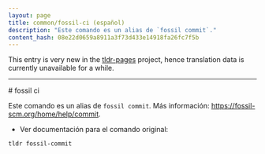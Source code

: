```yaml
---
layout: page
title: common/fossil-ci (español)
description: "Este comando es un alias de `fossil commit`."
content_hash: 08e22d0659a8911a3f73d433e14918fa26fc7f5b
---
```


This entry is very new in the [tldr-pages](https://github.com/tldr-pages/tldr) project, hence translation data is currently unavailable for a while.

<hr># fossil ci

Este comando es un alias de `fossil commit`.
Más información: <https://fossil-scm.org/home/help/commit>.

- Ver documentación para el comando original:

`tldr fossil-commit`

